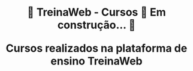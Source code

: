 <h1 align="center"> 
	🚧  TreinaWeb - Cursos 🚀 Em construção...  🚧

Cursos realizados na plataforma de ensino TreinaWeb
